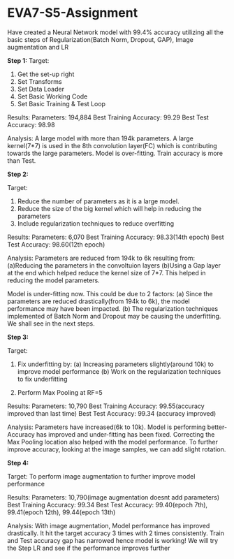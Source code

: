 # EVA7-S5-Assignment
Have created a Neural Network model with 99.4% accuracy utilizing all the basic steps of Regularization(Batch Norm, Dropout, GAP), Image augmentation and LR

**Step 1:**
Target:
1) Get the set-up right
2) Set Transforms
3) Set Data Loader
4) Set Basic Working Code
5) Set Basic Training  & Test Loop

Results:
Parameters: 194,884
Best Training Accuracy: 99.29
Best Test Accuracy: 98.98

Analysis:
A large model with more than 194k parameters.
A large kernel(7*7) is used in the 8th convolution layer(FC) which is contributing towards the large parameters.
Model is over-fitting. Train accuracy is more than Test.



**Step 2:**

Target:
1) Reduce the number of parameters as it is a large model.
2) Reduce the size of the big kernel which will help in reducing the parameters
3) Include regularization techniques to reduce overfitting


Results:
Parameters: 6,070
Best Training Accuracy: 98.33(14th epoch)
Best Test Accuracy: 98.60(12th epoch)

Analysis:
Parameters are reduced from 194k to 6k resulting from:
(a)Reducing the parameters in the convoltuion layers
(b)Using a Gap layer at the end which helped reduce the kernel size of 7*7. 
This helped in reducing the model parameters. 

Model is under-fitting now. This could be due to 2 factors:
(a) Since the parameters are reduced drastically(from 194k to 6k), the model performance may have been impacted.
(b) The regularization techniques implemented of Batch Norm and Dropout may be causing the underfitting. We shall see in the next steps.



**Step 3:**

Target:
1) Fix underfitting by:
(a) Increasing parameters slightly(around 10k) to improve model performance
(b) Work on the regularization techniques to fix underfitting

2) Perform Max Pooling at RF=5


Results:
Parameters: 10,790
Best Training Accuracy: 99.55(accuracy improved than last time)
Best Test Accuracy: 99.34 (accuracy improved)

Analysis:
Parameters have increased(6k to 10k).
Model is performing better- Accuracy has improved and under-fitting has been fixed. 
Correcting the Max Pooling location also helped with the model performance.
To further improve accuracy, looking at the image samples, we can add slight rotation. 




**Step 4:**

Target:
To perform image augmentation to further improve model performance


Results:
Parameters: 10,790(image augmentation doesnt add parameters)
Best Training Accuracy: 99.34
Best Test Accuracy: 99.40(epoch 7th), 99.41(epoch 12th), 99.44(epoch 13th)

Analysis:
With image augmentation, Model performance has improved drastically. It hit the target accuracy 3 times with 2 times consistently.
Train and Test accuracy gap has narrowed hence model is working! 
We will try the Step LR and see  if the performance improves further
